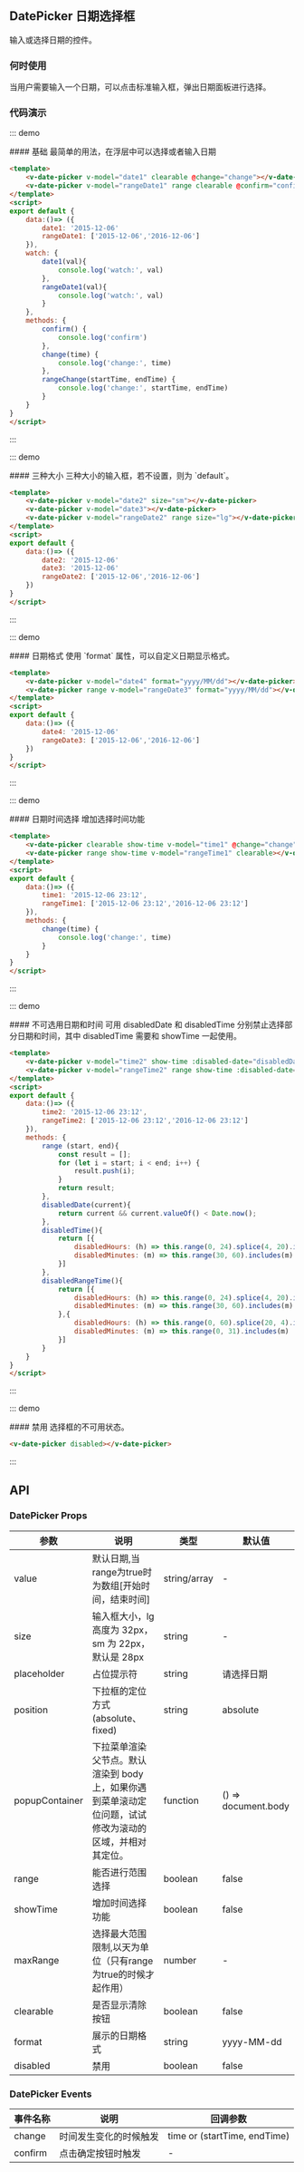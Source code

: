 <script>
export default {
    data:()=> ({
        date1: '2015-12-06',
        date2: '2015-12-06',
        date3: '2015-12-06',
        date4: '2015-12-06',
        rangeDate1: ['2015-12-06','2016-12-06'],
        rangeDate2: ['2015-12-06','2016-12-06'],
        rangeDate3: ['2015-12-06','2016-12-06'],
        time1: '2015-12-06 23:12',
        time2: '2015-12-06 23:12',
        rangeTime1: ['2015-12-06 23:12','2016-12-06 23:59'],
        rangeTime2: ['2015-12-06 23:12','2016-12-06 23:12']
    }),
    watch: {
        date1(val){
            console.log('watch:', val)
        },
        rangeDate1(val){
            console.log('watch:', val)
        }
    },
    methods: {
        confirm() {
            console.log('confirm')
        },
        change(time) {
            console.log('change:', time)
        },
        rangeChange(startTime, endTime) {
            console.log('change:', startTime, endTime)
        },
        range (start, end){
            const result = [];
            for (let i = start; i < end; i++) {
                result.push(i);
            }
            return result;
        },
        disabledDate(current){
            return current && current.valueOf() < Date.now();
        },
        disabledTime(){
            return [{
                disabledHours: (h) => this.range(0, 24).splice(4, 20).includes(h),
                disabledMinutes: (m) => this.range(30, 60).includes(m)
            }]
        },
        disabledRangeTime(){
            return [{ 
                disabledHours: (h) => this.range(0, 24).splice(4, 20).includes(h),
                disabledMinutes: (m) => this.range(30, 60).includes(m)
            },{
                disabledHours: (h) => this.range(0, 60).splice(20, 4).includes(h),
                disabledMinutes: (m) => this.range(0, 31).includes(m)
            }]
        }
    }
}
</script>

## DatePicker 日期选择框

输入或选择日期的控件。

### 何时使用
当用户需要输入一个日期，可以点击标准输入框，弹出日期面板进行选择。

### 代码演示

::: demo
<summary>
  #### 基础
  最简单的用法，在浮层中可以选择或者输入日期
</summary>

```html
<template>                        
    <v-date-picker v-model="date1" clearable @change="change"></v-date-picker>
    <v-date-picker v-model="rangeDate1" range clearable @confirm="confirm" @change="rangeChange"></v-date-picker>
</template>
<script>
export default {
    data:()=> ({
        date1: '2015-12-06'
        rangeDate1: ['2015-12-06','2016-12-06']
    }),
    watch: {
        date1(val){
            console.log('watch:', val)
        },
        rangeDate1(val){
            console.log('watch:', val)
        }
    },
    methods: {
        confirm() {
            console.log('confirm')
        },
        change(time) {
            console.log('change:', time)
        },
        rangeChange(startTime, endTime) {
            console.log('change:', startTime, endTime)
        }
    }
}
</script>
```
:::

::: demo
<summary>
  #### 三种大小
  三种大小的输入框，若不设置，则为 `default`。
</summary>

```html
<template>
    <v-date-picker v-model="date2" size="sm"></v-date-picker>
    <v-date-picker v-model="date3"></v-date-picker>
    <v-date-picker v-model="rangeDate2" range size="lg"></v-date-picker>
</template>
<script>
export default {
    data:()=> ({
        date2: '2015-12-06'
        date3: '2015-12-06'
        rangeDate2: ['2015-12-06','2016-12-06']
    })
}
</script>
```
:::

::: demo
<summary>
  #### 日期格式
  使用 `format` 属性，可以自定义日期显示格式。
</summary>

```html
<template>
    <v-date-picker v-model="date4" format="yyyy/MM/dd"></v-date-picker>
    <v-date-picker range v-model="rangeDate3" format="yyyy/MM/dd"></v-date-picker>
</template>
<script>
export default {
    data:()=> ({
        date4: '2015-12-06'
        rangeDate3: ['2015-12-06','2016-12-06']
    })
}
</script>
```
:::

::: demo
<summary>
  #### 日期时间选择
  增加选择时间功能
</summary>

```html
<template>  
    <v-date-picker clearable show-time v-model="time1" @change="change"></v-date-picker>
    <v-date-picker range show-time v-model="rangeTime1" clearable></v-date-picker>
</template>
<script>
export default {
    data:()=> ({
        time1: '2015-12-06 23:12',
        rangeTime1: ['2015-12-06 23:12','2016-12-06 23:12']
    }),
    methods: {
        change(time) {
            console.log('change:', time)
        }
    }
}
</script>
```
:::

::: demo
<summary>
  #### 不可选用日期和时间
  可用 disabledDate 和 disabledTime 分别禁止选择部分日期和时间，其中 disabledTime 需要和 showTime 一起使用。
</summary>

```html
<template>                        
    <v-date-picker v-model="time2" show-time :disabled-date="disabledDate" :disabled-time="disabledTime()"></v-date-picker>
    <v-date-picker v-model="rangeTime2" range show-time :disabled-date="disabledDate" :disabled-time="disabledRangeTime()"></v-date-picker>
</template>
<script>
export default {
    data:()=> ({
        time2: '2015-12-06 23:12',
        rangeTime2: ['2015-12-06 23:12','2016-12-06 23:12']
    }),
    methods: {
        range (start, end){
            const result = [];
            for (let i = start; i < end; i++) {
                result.push(i);
            }
            return result;
        },
        disabledDate(current){
            return current && current.valueOf() < Date.now();
        },
        disabledTime(){
            return [{
                disabledHours: (h) => this.range(0, 24).splice(4, 20).includes(h),
                disabledMinutes: (m) => this.range(30, 60).includes(m)
            }]
        },
        disabledRangeTime(){
            return [{ 
                disabledHours: (h) => this.range(0, 24).splice(4, 20).includes(h),
                disabledMinutes: (m) => this.range(30, 60).includes(m)
            },{
                disabledHours: (h) => this.range(0, 60).splice(20, 4).includes(h),
                disabledMinutes: (m) => this.range(0, 31).includes(m)
            }]
        }
    }
}
</script>
```
:::

::: demo
<summary>
  #### 禁用
  选择框的不可用状态。
</summary>

```html
<v-date-picker disabled></v-date-picker>
```
:::

## API
### DatePicker Props
| 参数        | 说明           | 类型               | 默认值       |
|------------|----------------|-------------------|-------------|
| value  | 默认日期,当range为true时为数组[开始时间，结束时间] | string/array | - |
| size | 输入框大小，lg 高度为 32px，sm 为 22px，默认是 28px | string | - |
| placeholder  | 占位提示符 | string | 请选择日期 |
| position | 下拉框的定位方式(absolute、fixed) | string | absolute |
| popupContainer | 下拉菜单渲染父节点。默认渲染到 body 上，如果你遇到菜单滚动定位问题，试试修改为滚动的区域，并相对其定位。 | function | () => document.body |
| range | 能否进行范围选择 | boolean | false |
| showTime  | 增加时间选择功能	 | boolean | false |
| maxRange | 选择最大范围限制,以天为单位（只有range为true的时候才起作用） | number | - |
| clearable | 是否显示清除按钮 | boolean | false |
| format  | 展示的日期格式 | string | yyyy-MM-dd |
| disabled | 禁用 | boolean | false |

### DatePicker Events
| 事件名称 | 说明 | 回调参数 |
|---------- |-------- |---------- |
| change | 时间发生变化的时候触发 | time or (startTime, endTime) |
| confirm | 点击确定按钮时触发	 | - |